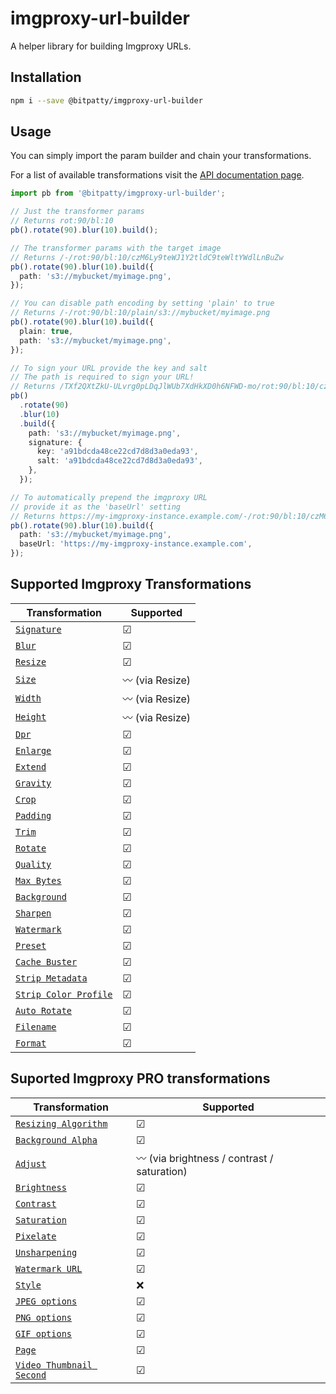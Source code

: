 # imgproxy-url-builder

A helper library for building Imgproxy URLs.

## Installation

```sh
npm i --save @bitpatty/imgproxy-url-builder
```

## Usage

You can simply import the param builder and chain your transformations.

For a list of available transformations visit the [API documentation page](https://zint.ch/imgproxy-url-builder/classes/ParamBuilder.html).

```typescript
import pb from '@bitpatty/imgproxy-url-builder';

// Just the transformer params
// Returns rot:90/bl:10
pb().rotate(90).blur(10).build();

// The transformer params with the target image
// Returns /-/rot:90/bl:10/czM6Ly9teWJ1Y2tldC9teWltYWdlLnBuZw
pb().rotate(90).blur(10).build({
  path: 's3://mybucket/myimage.png',
});

// You can disable path encoding by setting 'plain' to true
// Returns /-/rot:90/bl:10/plain/s3://mybucket/myimage.png
pb().rotate(90).blur(10).build({
  plain: true,
  path: 's3://mybucket/myimage.png',
});

// To sign your URL provide the key and salt
// The path is required to sign your URL!
// Returns /TXf2QXtZkU-ULvrg0pLDqJlWUb7XdHkXD0h6NFWD-mo/rot:90/bl:10/czM6Ly9teWJ1Y2tldC9teWltYWdlLnBuZw
pb()
  .rotate(90)
  .blur(10)
  .build({
    path: 's3://mybucket/myimage.png',
    signature: {
      key: 'a91bdcda48ce22cd7d8d3a0eda93',
      salt: 'a91bdcda48ce22cd7d8d3a0eda93',
    },
  });

// To automatically prepend the imgproxy URL
// provide it as the 'baseUrl' setting
// Returns https://my-imgproxy-instance.example.com/-/rot:90/bl:10/czM6Ly9teWJ1Y2tldC9teWltYWdlLnBuZw
pb().rotate(90).blur(10).build({
  path: 's3://mybucket/myimage.png',
  baseUrl: 'https://my-imgproxy-instance.example.com',
});
```

## Supported Imgproxy Transformations

| Transformation                                                                                                                                             | Supported       |
| ---------------------------------------------------------------------------------------------------------------------------------------------------------- | --------------- |
| [`Signature`](https://github.com/imgproxy/imgproxy/blob/b243a08254b9ca7da2c628429cd870c111ece5c9/docs/generating_the_url.md#signature)                     | ☑               |
| [`Blur`](https://github.com/imgproxy/imgproxy/blob/b243a08254b9ca7da2c628429cd870c111ece5c9/docs/generating_the_url.md#blur)                               | ☑               |
| [`Resize`](https://github.com/imgproxy/imgproxy/blob/b243a08254b9ca7da2c628429cd870c111ece5c9/docs/generating_the_url.md#resize)                           | ☑               |
| [`Size`](https://github.com/imgproxy/imgproxy/blob/b243a08254b9ca7da2c628429cd870c111ece5c9/docs/generating_the_url.md#size)                               | 〰 (via Resize) |
| [`Width`](https://github.com/imgproxy/imgproxy/blob/b243a08254b9ca7da2c628429cd870c111ece5c9/docs/generating_the_url.md#width)                             | 〰 (via Resize) |
| [`Height`](https://github.com/imgproxy/imgproxy/blob/b243a08254b9ca7da2c628429cd870c111ece5c9/docs/generating_the_url.md#height)                           | 〰 (via Resize) |
| [`Dpr`](https://github.com/imgproxy/imgproxy/blob/b243a08254b9ca7da2c628429cd870c111ece5c9/docs/generating_the_url.md#dpr)                                 | ☑               |
| [`Enlarge`](https://github.com/imgproxy/imgproxy/blob/b243a08254b9ca7da2c628429cd870c111ece5c9/docs/generating_the_url.md#enlarge)                         | ☑               |
| [`Extend`](https://github.com/imgproxy/imgproxy/blob/b243a08254b9ca7da2c628429cd870c111ece5c9/docs/generating_the_url.md#extend)                           | ☑               |
| [`Gravity`](https://github.com/imgproxy/imgproxy/blob/b243a08254b9ca7da2c628429cd870c111ece5c9/docs/generating_the_url.md#gravity)                         | ☑               |
| [`Crop`](https://github.com/imgproxy/imgproxy/blob/b243a08254b9ca7da2c628429cd870c111ece5c9/docs/generating_the_url.md#crop)                               | ☑               |
| [`Padding`](https://github.com/imgproxy/imgproxy/blob/b243a08254b9ca7da2c628429cd870c111ece5c9/docs/generating_the_url.md#padding)                         | ☑               |
| [`Trim`](https://github.com/imgproxy/imgproxy/blob/b243a08254b9ca7da2c628429cd870c111ece5c9/docs/generating_the_url.md#trim)                               | ☑               |
| [`Rotate`](https://github.com/imgproxy/imgproxy/blob/b243a08254b9ca7da2c628429cd870c111ece5c9/docs/generating_the_url.md#rotate)                           | ☑               |
| [`Quality`](https://github.com/imgproxy/imgproxy/blob/b243a08254b9ca7da2c628429cd870c111ece5c9/docs/generating_the_url.md#quality)                         | ☑               |
| [`Max Bytes`](https://github.com/imgproxy/imgproxy/blob/b243a08254b9ca7da2c628429cd870c111ece5c9/docs/generating_the_url.md#max-bytes)                     | ☑               |
| [`Background`](https://github.com/imgproxy/imgproxy/blob/b243a08254b9ca7da2c628429cd870c111ece5c9/docs/generating_the_url.md#background)                   | ☑               |
| [`Sharpen`](https://github.com/imgproxy/imgproxy/blob/b243a08254b9ca7da2c628429cd870c111ece5c9/docs/generating_the_url.md#sharpen)                         | ☑               |
| [`Watermark`](https://github.com/imgproxy/imgproxy/blob/b243a08254b9ca7da2c628429cd870c111ece5c9/docs/generating_the_url.md#watermark)                     | ☑               |
| [`Preset`](https://github.com/imgproxy/imgproxy/blob/b243a08254b9ca7da2c628429cd870c111ece5c9/docs/generating_the_url.md#preset)                           | ☑               |
| [`Cache Buster`](https://github.com/imgproxy/imgproxy/blob/b243a08254b9ca7da2c628429cd870c111ece5c9/docs/generating_the_url.md#cache-buster)               | ☑               |
| [`Strip Metadata`](https://github.com/imgproxy/imgproxy/blob/b243a08254b9ca7da2c628429cd870c111ece5c9/docs/generating_the_url.md#strip-metadata)           | ☑               |
| [`Strip Color Profile`](https://github.com/imgproxy/imgproxy/blob/b243a08254b9ca7da2c628429cd870c111ece5c9/docs/generating_the_url.md#strip-color-profile) | ☑               |
| [`Auto Rotate`](https://github.com/imgproxy/imgproxy/blob/b243a08254b9ca7da2c628429cd870c111ece5c9/docs/generating_the_url.md#auto-rotate)                 | ☑               |
| [`Filename`](https://github.com/imgproxy/imgproxy/blob/b243a08254b9ca7da2c628429cd870c111ece5c9/docs/generating_the_url.md#filename)                       | ☑               |
| [`Format`](https://github.com/imgproxy/imgproxy/blob/b243a08254b9ca7da2c628429cd870c111ece5c9/docs/generating_the_url.md#format)                           | ☑               |

## Suported Imgproxy PRO transformations

| Transformation                                                                                                                                                                            | Supported                                   |
| ----------------------------------------------------------------------------------------------------------------------------------------------------------------------------------------- | ------------------------------------------- |
| [`Resizing Algorithm`](https://github.com/imgproxy/imgproxy/blob/b243a08254b9ca7da2c628429cd870c111ece5c9/docs/generating_the_url.md#resizing-algorithm-idresizing-algorithm)             | ☑                                           |
| [`Background Alpha`](https://github.com/imgproxy/imgproxy/blob/b243a08254b9ca7da2c628429cd870c111ece5c9/docs/generating_the_url.md#background-alpha-idbackground-alpha)                   | ☑                                           |
| [`Adjust`](https://github.com/imgproxy/imgproxy/blob/b243a08254b9ca7da2c628429cd870c111ece5c9/docs/generating_the_url.md#adjust-idadjust)                                                 | 〰 (via brightness / contrast / saturation) |
| [`Brightness`](https://github.com/imgproxy/imgproxy/blob/b243a08254b9ca7da2c628429cd870c111ece5c9/docs/generating_the_url.md#brightness-idbrightness)                                     | ☑                                           |
| [`Contrast`](https://github.com/imgproxy/imgproxy/blob/b243a08254b9ca7da2c628429cd870c111ece5c9/docs/generating_the_url.md#contrast-idcontrast)                                           | ☑                                           |
| [`Saturation`](https://github.com/imgproxy/imgproxy/blob/b243a08254b9ca7da2c628429cd870c111ece5c9/docs/generating_the_url.md#saturation-idsaturation)                                     | ☑                                           |
| [`Pixelate`](https://github.com/imgproxy/imgproxy/blob/b243a08254b9ca7da2c628429cd870c111ece5c9/docs/generating_the_url.md#pixelate)                                                      | ☑                                           |
| [`Unsharpening`](https://github.com/imgproxy/imgproxy/blob/b243a08254b9ca7da2c628429cd870c111ece5c9/docs/generating_the_url.md#unsharpening-idunsharpening)                               | ☑                                           |
| [`Watermark URL`](https://github.com/imgproxy/imgproxy/blob/b243a08254b9ca7da2c628429cd870c111ece5c9/docs/generating_the_url.md#watermark-url-idwatermark-url)                            | ☑                                           |
| [`Style`](https://github.com/imgproxy/imgproxy/blob/b243a08254b9ca7da2c628429cd870c111ece5c9/docs/generating_the_url.md#style-idstyle)                                                    | ❌                                          |
| [`JPEG options`](https://github.com/imgproxy/imgproxy/blob/b243a08254b9ca7da2c628429cd870c111ece5c9/docs/generating_the_url.md#jpeg-options-idjpeg-options)                               | ☑                                           |
| [`PNG options`](https://github.com/imgproxy/imgproxy/blob/b243a08254b9ca7da2c628429cd870c111ece5c9/docs/generating_the_url.md#png-options-idpng-options)                                  | ☑                                           |
| [`GIF options`](https://github.com/imgproxy/imgproxy/blob/b243a08254b9ca7da2c628429cd870c111ece5c9/docs/generating_the_url.md#gif-options-idgif-options)                                  | ☑                                           |
| [`Page`](https://github.com/imgproxy/imgproxy/blob/b243a08254b9ca7da2c628429cd870c111ece5c9/docs/generating_the_url.md#page-idpage)                                                       | ☑                                           |
| [`Video Thumbnail Second`](https://github.com/imgproxy/imgproxy/blob/b243a08254b9ca7da2c628429cd870c111ece5c9/docs/generating_the_url.md#video-thumbnail-second-idvideo-thumbnail-second) | ☑                                           |
